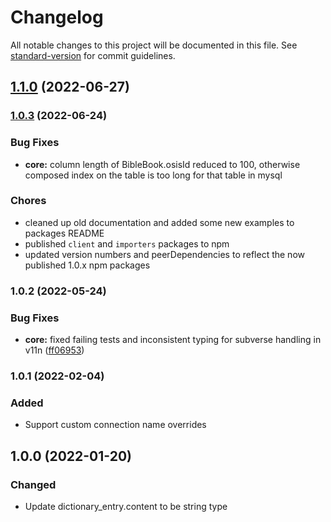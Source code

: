 # Changelog

All notable changes to this project will be documented in this file. See [standard-version](https://github.com/conventional-changelog/standard-version) for commit guidelines.

## [1.1.0](https://github.com/STEPBible/BibleEngine/compare/v1.0.3...v1.1.0) (2022-06-27)

### [1.0.3](https://github.com/STEPBible/BibleEngine/compare/v1.0.2...v1.0.3) (2022-06-24)

### Bug Fixes

* **core:** column length of BibleBook.osisId reduced to 100, otherwise composed index on the table is too long for that table in mysql

### Chores

* cleaned up old documentation and added some new examples to packages README
* published `client` and `importers` packages to npm
* updated version numbers and peerDependencies to reflect the now published 1.0.x npm packages

### 1.0.2 (2022-05-24)


### Bug Fixes

* **core:** fixed failing tests and inconsistent typing for subverse handling in v11n ([ff06953](https://github.com/STEPBible/BibleEngine/commit/ff06953ac01c8b71a8c9f60cd804f483a9240e21))

### 1.0.1 (2022-02-04)
### Added
- Support custom connection name overrides

## 1.0.0 (2022-01-20)
### Changed
- Update dictionary_entry.content to be string type